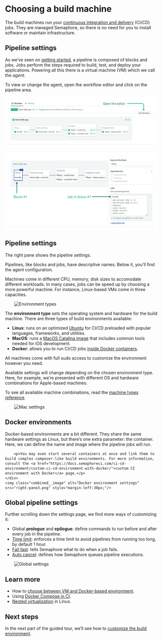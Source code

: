 # Choosing a build machine

The build machines run your [continuous integration and delivery](https://semaphoreci.com/cicd) (CI/CD) jobs. They are managed Semaphore, so there is no need for you to install software or maintain infrastructure.

## Pipeline settings

As we’ve seen on [getting started](file:///getting-started/), a pipeline is composed of blocks and jobs. Jobs perform the steps required to build, test, and deploy your applications. Powering all this there is a virtual machine (VM) which we call the *agent*.

To view or change the agent, open the workflow editor and click on the pipeline area.

![Edit workflow button](./choosing-a-machine/edit-workflow.png)

![Show pipeline settings](./choosing-a-machine/pipeline-settings.png)

## Pipeline settings

<div class="combined">
    <div class="combined__text">
        <p>The right pane shows the pipeline settings.</p>
        <p>Pipelines, like blocks and jobs, have descriptive names. Below it, you’ll find the agent configuration.</p>
        <p>Machines come in different CPU, memory, disk sizes to accomodate different workloads. In many cases, jobs can be speed up by choosing a more powerful machine. For instance, Linux-based VMs come in three capacities.</p>
    </div>
    <img class="combined__image" alt="Environment types" src="env-types.png" style="margin-left:30px;"/>
</div>

The **environment type** sets the operating system and hardware for the build machine. There are three types of build environments available:

- **Linux**: runs on an optimized [Ubuntu](https://docs.semaphoreci.com/ci-cd-environment/ubuntu-18.04-image/) for CI/CD preloaded with popular languages, frameworks, and utilities.
- **MacOS**: runs a [MacOS Catalina image](https://docs.semaphoreci.com/ci-cd-environment/macos-xcode-12-image/) that includes common tools needed for iOS development.
- **Docker**: allows you to run CI/CD jobs [inside Docker containers](https://docs.semaphoreci.com/ci-cd-environment/custom-ci-cd-environment-with-docker/).

All machines come with full sudo access to customize the environment however you need.

<div class="combined">
    <div class="combined__text">
        <p>Available settings will change depending on the chosen environment type. Here, for example, we’re presented with different OS and hardware combinations for Apple-based machines.</p>
        <p>To see all available machine combinations, read the <a href="https://docs.semaphoreci.com/ci-cd-environment/machine-types/">machine types reference</a>.<p>
    </div>
    <img class="combined__image" alt="Mac settings" src="right-pane2.png" style="margin-left:30px;"/>
</div>

## Docker environments

<div class="combined">
    <div class="combined__text">
        <p>Docker-based environments are a bit different. They share the same hardware settings as Linux, but there’s one extra parameter: the container. Here, we can define the name and image where the pipeline jobs will run.</p>

        <p>You may even start several containers at once and link them to build complex composer-like build environments. For more information, consult the <a href="https://docs.semaphoreci.com/ci-cd-environment/custom-ci-cd-environment-with-docker/">custom CI environment with Docker</a> page.</p>
    </div>
    <img class="combined__image" alt="Docker environment settings" src="right-pane3.png" style="margin-left:30px;"/>
</div>

## Global pipeline settings

<div class="combined">
    <div class="combined__text">
        <p>Further scrolling down the settings page, we find more ways of customizing it:</p>
        <ul>
            <li>Global <strong>prologue</strong> and <strong>epilogue</strong>: define commands to run before and after every job in the pipeline.</li>
            <li><a href="https://docs.semaphoreci.com/reference/quotas-and-limits/")>Time limit</a>: enforces a time limit to avoid pipelines from running too long, by default 1 hour.</li>
            <li><a href="https://docs.semaphoreci.com/essentials/fail-fast-stop-running-tests-on-the-first-failure/">Fail fast</a>: tells Semaphore what to do when a job fails.</li>
            <li><a href="https://docs.semaphoreci.com/essentials/auto-cancel-previous-pipelines-on-a-new-push/">Auto cancel</a>: defines how Semaphore queues pipeline executions.</li>
        </ul>
    </div>
    <img class="combined__image" alt="Global settings" src="right-pane4.png" style="margin-left:30px;"/>
</div>

## Learn more

- How to [choose between VM and Docker-based environment](https://docs.semaphoreci.com/ci-cd-environment/choosing-between-a-vm-and-docker-based-environment/).
- Using <a href="https://docs.semaphoreci.com/examples/using-docker-compose-in-ci/">Docker Compose in CI</a>.
- [Nested virtualization](https://docs.semaphoreci.com/ci-cd-environment/nested-virtualization/) in Linux.

## Next steps

In the next part of the guided tour, we’ll see how to [customize the build environment](/guided-tour/tailoring-the-environment/).
